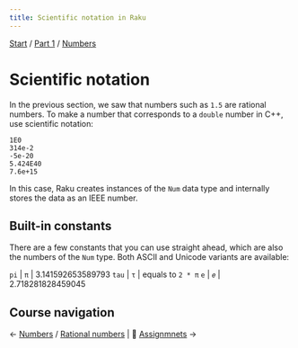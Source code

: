 ```yaml
---
title: Scientific notation in Raku
---
```


[Start](/raku-course/) / [Part 1](/raku-course/part1) / [Numbers](/raku-course/numbers)

# Scientific notation

In the previous section, we saw that numbers such as `1.5` are rational numbers. To make a number that corresponds to a `double` number in C++, use scientific notation:

    1E0
    314e-2
    -5e-20
    5.424E40
    7.6e+15

In this case, Raku creates instances of the `Num` data type and internally stores the data as an IEEE number.

## Built-in constants

There are a few constants that you can use straight ahead, which are also the numbers of the `Num` type. Both ASCII and Unicode variants are available:

`pi` | `π` | 3.141592653589793
`tau` | `τ` | equals to `2 * π`
`e` | `𝑒` | 2.718281828459045

## Course navigation

← [Numbers](/raku-course/numbers) / [Rational numbers](/raku-course/numbers/rats) | 💪 [Assignmnets](../assignments) →
